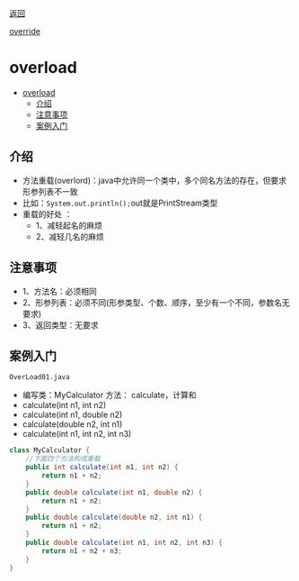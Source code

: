 <meta name="viewport" content="width=device-width, initial-scale=1.0, viewport-fit=cover">

[返回](面向对象编程.md)

[override](override.md)
# overload

- [overload](#overload)
  - [介绍](#介绍)
  - [注意事项](#注意事项)
  - [案例入门](#案例入门)


## 介绍
- 方法重载(overlord)：java中允许同一个类中，多个同名方法的存在，但要求形参列表不一致
- 比如：`System.out.println();`out就是PrintStream类型
- 重载的好处 ：
  - 1、减轻起名的麻烦
  - 2、减轻几名的麻烦

## 注意事项
- 1、方法名：必须相同
- 2、形参列表：必须不同(形参类型、个数、顺序，至少有一个不同，参数名无要求)
- 3、返回类型：无要求

## 案例入门

`OverLoad01.java`  
- 编写类：MyCalculator 方法：
calculate，计算和
- calculate(int n1, int n2)
- calculate(int n1, double n2)
- calculate(double n2, int n1)
- calculate(int n1, int n2, int n3)

```java
class MyCalculator {
    //下面四个方法构成重载
    public int calculate(int n1, int n2) {
        return n1 + n2;
    }
    public double calculate(int n1, double n2) {
        return n1 + n2;
    }
    public double calculate(double n2, int n1) {
        return n1 + n2;
    }
    public double calculate(int n1, int n2, int n3) {
        return n1 + n2 + n3;
    }
}
```

